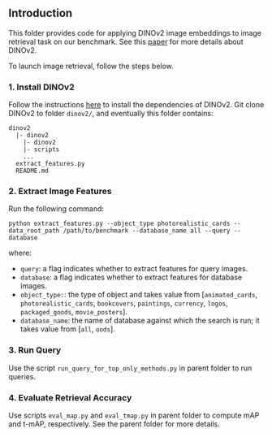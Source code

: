## Introduction

This folder provides code for applying DINOv2 image embeddings to image retrieval task on our benchmark. See this [paper](https://arxiv.org/pdf/2304.07193.pdf) for more details about DINOv2.

To launch image retrieval, follow the steps below.

### 1. Install DINOv2

Follow the instructions [here](https://github.com/facebookresearch/dinov2) to install the dependencies of DINOv2. Git clone DINOv2 to folder `dinov2/`, and eventually this folder contains:
```
dinov2
  |- dinov2
    |- dinov2
    |- scripts
    ...
  extract_features.py
  README.md
```

### 2. Extract Image Features

Run the following command:
```
python extract_features.py --object_type photorealistic_cards --data_root_path /path/to/benchmark --database_name all --query --database
```
where:
- `query`: a flag indicates whether to extract features for query images. 
- `database`: a flag indicates whether to extract features for database images. 
- `object_type:`: the type of object and takes value from [`animated_cards`, `photorealistic_cards`, `bookcovers`, `paintings`, `currency`, `logos`, `packaged_goods`, `movie_posters`].
- `database_name`: the name of database against which the search is run; it takes value from [`all`, `oods`].

### 3. Run Query

Use the script `run_query_for_top_only_methods.py` in parent folder to run queries.

### 4. Evaluate Retrieval Accuracy

Use scripts `eval_map.py` and `eval_tmap.py` in parent folder to compute mAP and t-mAP, respectively. See the parent folder for more details.
